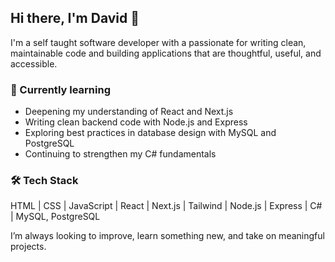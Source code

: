 ## Hi there, I'm David 👋

I'm a self taught software developer with a passionate for writing clean, maintainable code and building applications that are thoughtful, useful, and accessible.

### 🧠 Currently learning
- Deepening my understanding of React and Next.js
- Writing clean backend code with Node.js and Express
- Exploring best practices in database design with MySQL and PostgreSQL
- Continuing to strengthen my C# fundamentals

### 🛠 Tech Stack 
HTML | CSS | JavaScript | React | Next.js | Tailwind | Node.js | Express | C# | MySQL, PostgreSQL

I’m always looking to improve, learn something new, and take on meaningful projects.  

